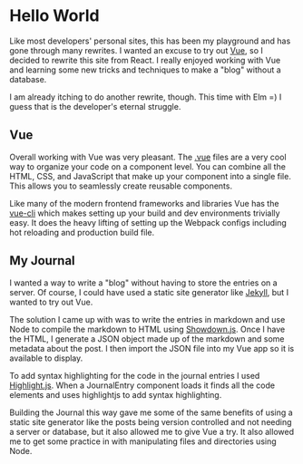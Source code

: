 # Hello World

Like most developers' personal sites, this has been my playground and has gone through many rewrites.
I wanted an excuse to try out [Vue](https://vuejs.org/), so I decided to rewrite this site from React.
I really enjoyed working with Vue and learning some new tricks and techniques to make a "blog" without a database.

I am already itching to do another rewrite, though. This time with Elm =)
I guess that is the developer's eternal struggle.

## Vue

Overall working with Vue was very pleasant. The [.vue](https://vuejs.org/v2/guide/single-file-components.html)
files are a very cool way to organize your code on a component level.
You can combine all the HTML, CSS, and JavaScript that make up your component into a single file.
This allows you to seamlessly create reusable components.

Like many of the modern frontend frameworks and libraries Vue has the [vue-cli](https://github.com/vuejs/vue-cli)
which makes setting up your build and dev environments trivially easy. It does the heavy lifting of setting up the
Webpack configs including hot reloading and production build file.

## My Journal

I wanted a way to write a "blog" without having to store the entries on a server. Of course, I could have used a static site
generator like [Jekyll](https://jekyllrb.com/), but I wanted to try out Vue.

The solution I came up with was to write the entries in markdown and use Node to compile the markdown to HTML using [Showdown.js](http://showdownjs.github.io/demo/).
Once I have the HTML, I generate a JSON object made up of the markdown and some metadata about the post.
I then import the JSON file into my Vue app so it is available to display.

To add syntax highlighting for the code in the journal entries I used [Highlight.js](https://highlightjs.org/).
When a JournalEntry component loads it finds all the code elements and uses highlightjs to add syntax highlighting.

Building the Journal this way gave me some of the same benefits of using a static site generator like the posts being version controlled
and not needing a server or database, but it also allowed me to give Vue a try. It also allowed me to get some practice in
with manipulating files and directories using Node.
